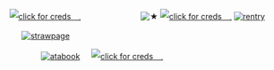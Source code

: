 ㅤ  ㅤ [![click for creds 𓈒](https://64.media.tumblr.com/45bf45e637fd6500429357e35539606a/4fdeb1d9b123f154-fa/s500x750/d7bac7c93f4b39081b09eb118b85972d5eca1668.pnj)](https://www.tumblr.com/ahimewa)
ㅤㅤㅤㅤㅤㅤㅤㅤ![★](https://files.catbox.moe/xecx31.png)
[![click for creds 𓈒](https://64.media.tumblr.com/2da17c699c48fd7e30d5361dff99f507/4fdeb1d9b123f154-ca/s500x750/1c672198a3404628cce8ee70d8c195c9d65ad468.pnj)](https://www.tumblr.com/ahimewa)
[![rentry](https://files.catbox.moe/vu3nzi.png)](https://rentry.co/vilest)
<!-- This content will not appear in the rendered Markdown -->
ㅤㅤ ㅤㅤ[![strawpage](https://files.catbox.moe/fg5x9o.png)](https://mors.straw.page)
<!-- This content will not appear in the rendered Markdown -->
ㅤㅤㅤㅤㅤㅤㅤ[![atabook](https://files.catbox.moe/fzpaxo.png)](https://mors.atabook.org)
ㅤ [![click for creds 𓈒](https://64.media.tumblr.com/0b24e5a4312025188818bc25b257dc0f/4fdeb1d9b123f154-0a/s500x750/51c66509b36897d252d60e70bad799a27baa3cb9.pnj)](https://www.tumblr.com/ahimewa)
